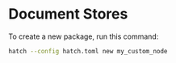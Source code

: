 # Document Stores

To create a new package, run this command:
```sh
hatch --config hatch.toml new my_custom_node
```